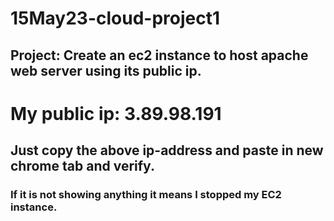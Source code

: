 # 15May23-cloud-project1
## Project: Create an ec2 instance to host apache web server using its public ip.
# My public ip: 3.89.98.191
## Just copy the above ip-address and paste in new chrome tab and verify.
### If it is not showing anything it means I stopped my EC2 instance.

